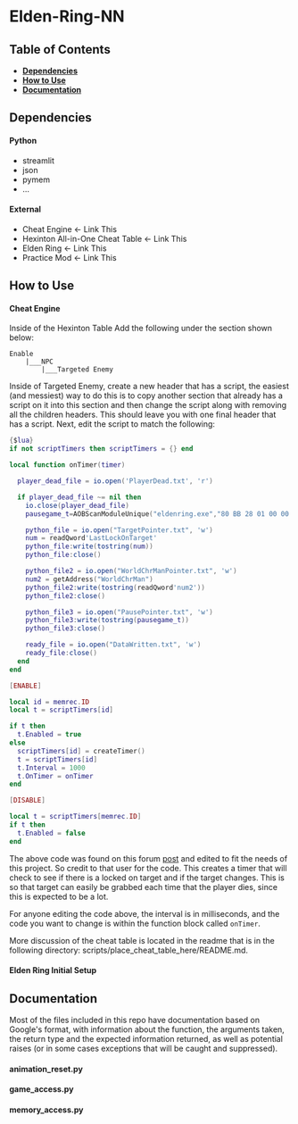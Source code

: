 # Elden-Ring-NN

## Table of Contents

-   [**Dependencies**](#dependencies)
-   [**How to Use**](#how-to-use)
-   [**Documentation**](#documentation)

## Dependencies

#### Python

-   streamlit
-   json
-   pymem
-   ...

#### External

-   Cheat Engine <- Link This
-   Hexinton All-in-One Cheat Table <- Link This
-   Elden Ring <- Link This
-   Practice Mod <- Link This

## How to Use

#### Cheat Engine

Inside of the Hexinton Table Add the following under the section shown below:

```
Enable
    |___NPC
        |___Targeted Enemy
```

Inside of Targeted Enemy, create a new header that has a script, the easiest (and messiest) way to do this is to copy another section that already has a script on it into this section and then change the script along with removing all the children headers. This should leave you with one final header that has a script. Next, edit the script to match the following:

```lua
{$lua}
if not scriptTimers then scriptTimers = {} end

local function onTimer(timer)

  player_dead_file = io.open('PlayerDead.txt', 'r')

  if player_dead_file ~= nil then
    io.close(player_dead_file)
    pausegame_t=AOBScanModuleUnique("eldenring.exe","80 BB 28 01 00 00 00 0F 84","+X")

    python_file = io.open("TargetPointer.txt", 'w')
    num = readQword'LastLockOnTarget'
    python_file:write(tostring(num))
    python_file:close()

    python_file2 = io.open("WorldChrManPointer.txt", 'w')
    num2 = getAddress("WorldChrMan")
    python_file2:write(tostring(readQword'num2'))
    python_file2:close()

    python_file3 = io.open("PausePointer.txt", 'w')
    python_file3:write(tostring(pausegame_t))
    python_file3:close()

    ready_file = io.open("DataWritten.txt", 'w')
    ready_file:close()
  end
end

[ENABLE]

local id = memrec.ID
local t = scriptTimers[id]

if t then
  t.Enabled = true
else
  scriptTimers[id] = createTimer()
  t = scriptTimers[id]
  t.Interval = 1000
  t.OnTimer = onTimer
end

[DISABLE]

local t = scriptTimers[memrec.ID]
if t then
  t.Enabled = false
end
```

The above code was found on this forum [post](https://www.cheatengine.org/forum/viewtopic.php?t=618933&sid=ea8d85619a9513450cc63fbe2f1a3443) and edited to fit the needs of this project. So credit to that user for the code. This creates a timer that will check to see if there is a locked on target and if the target changes. This is so that target can easily be grabbed each time that the player dies, since this is expected to be a lot.

For anyone editing the code above, the interval is in milliseconds, and the code you want to change is within the function block called `onTimer`.

More discussion of the cheat table is located in the readme that is in the following directory: scripts/place_cheat_table_here/README.md.

#### Elden Ring Initial Setup

## Documentation

Most of the files included in this repo have documentation based on Google's format, with information about the function, the arguments taken, the return type and the expected information returned, as well as potential raises (or in some cases exceptions that will be caught and suppressed).

#### animation_reset.py

#### game_access.py

#### memory_access.py
